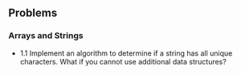## Problems

### Arrays and Strings
- 1.1 Implement an algorithm to determine if a string has all unique characters. What if you cannot use additional data structures?

